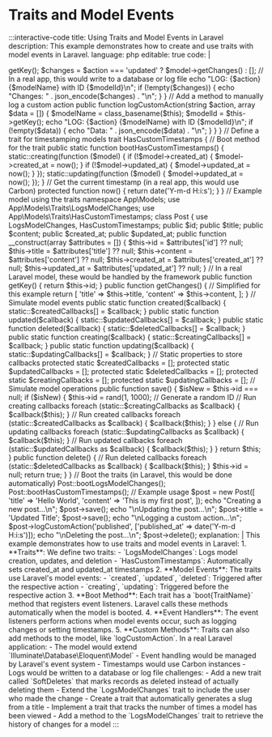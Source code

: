 # Traits and Model Events

:::interactive-code
title: Using Traits and Model Events in Laravel
description: This example demonstrates how to create and use traits with model events in Laravel.
language: php
editable: true
code: |
  <?php
  
  namespace App\Models\Traits;
  
  // Define a trait for logging model changes
  trait LogsModelChanges {
      // Boot method that will be called when the model is booted
      public static function bootLogsModelChanges() {
          // Register event listeners
          static::created(function ($model) {
              static::logChange($model, 'created');
          });
          
          static::updated(function ($model) {
              static::logChange($model, 'updated');
          });
          
          static::deleted(function ($model) {
              static::logChange($model, 'deleted');
          });
      }
      
      // Method to log the change
      protected static function logChange($model, string $action) {
          $modelName = class_basename($model);
          $modelId = $model->getKey();
          $changes = $action === 'updated' ? $model->getChanges() : [];
          
          // In a real app, this would write to a database or log file
          echo "LOG: {$action} {$modelName} with ID {$modelId}\n";
          
          if (!empty($changes)) {
              echo "Changes: " . json_encode($changes) . "\n";
          }
      }
      
      // Add a method to manually log a custom action
      public function logCustomAction(string $action, array $data = []) {
          $modelName = class_basename($this);
          $modelId = $this->getKey();
          
          echo "LOG: {$action} {$modelName} with ID {$modelId}\n";
          
          if (!empty($data)) {
              echo "Data: " . json_encode($data) . "\n";
          }
      }
  }
  
  // Define a trait for timestamping models
  trait HasCustomTimestamps {
      // Boot method for the trait
      public static function bootHasCustomTimestamps() {
          static::creating(function ($model) {
              if (!$model->created_at) {
                  $model->created_at = now();
              }
              
              if (!$model->updated_at) {
                  $model->updated_at = now();
              }
          });
          
          static::updating(function ($model) {
              $model->updated_at = now();
          });
      }
      
      // Get the current timestamp (in a real app, this would use Carbon)
      protected function now() {
          return date('Y-m-d H:i:s');
      }
  }
  
  // Example model using the traits
  namespace App\Models;
  
  use App\Models\Traits\LogsModelChanges;
  use App\Models\Traits\HasCustomTimestamps;
  
  class Post {
      use LogsModelChanges, HasCustomTimestamps;
      
      public $id;
      public $title;
      public $content;
      public $created_at;
      public $updated_at;
      
      public function __construct(array $attributes = []) {
          $this->id = $attributes['id'] ?? null;
          $this->title = $attributes['title'] ?? null;
          $this->content = $attributes['content'] ?? null;
          $this->created_at = $attributes['created_at'] ?? null;
          $this->updated_at = $attributes['updated_at'] ?? null;
      }
      
      // In a real Laravel model, these would be handled by the framework
      public function getKey() {
          return $this->id;
      }
      
      public function getChanges() {
          // Simplified for this example
          return [
              'title' => $this->title,
              'content' => $this->content,
          ];
      }
      
      // Simulate model events
      public static function created($callback) {
          static::$createdCallbacks[] = $callback;
      }
      
      public static function updated($callback) {
          static::$updatedCallbacks[] = $callback;
      }
      
      public static function deleted($callback) {
          static::$deletedCallbacks[] = $callback;
      }
      
      public static function creating($callback) {
          static::$creatingCallbacks[] = $callback;
      }
      
      public static function updating($callback) {
          static::$updatingCallbacks[] = $callback;
      }
      
      // Static properties to store callbacks
      protected static $createdCallbacks = [];
      protected static $updatedCallbacks = [];
      protected static $deletedCallbacks = [];
      protected static $creatingCallbacks = [];
      protected static $updatingCallbacks = [];
      
      // Simulate model operations
      public function save() {
          $isNew = $this->id === null;
          
          if ($isNew) {
              $this->id = rand(1, 1000); // Generate a random ID
              
              // Run creating callbacks
              foreach (static::$creatingCallbacks as $callback) {
                  $callback($this);
              }
              
              // Run created callbacks
              foreach (static::$createdCallbacks as $callback) {
                  $callback($this);
              }
          } else {
              // Run updating callbacks
              foreach (static::$updatingCallbacks as $callback) {
                  $callback($this);
              }
              
              // Run updated callbacks
              foreach (static::$updatedCallbacks as $callback) {
                  $callback($this);
              }
          }
          
          return $this;
      }
      
      public function delete() {
          // Run deleted callbacks
          foreach (static::$deletedCallbacks as $callback) {
              $callback($this);
          }
          
          $this->id = null;
          return true;
      }
  }
  
  // Boot the traits (in Laravel, this would be done automatically)
  Post::bootLogsModelChanges();
  Post::bootHasCustomTimestamps();
  
  // Example usage
  $post = new Post([
      'title' => 'Hello World',
      'content' => 'This is my first post',
  ]);
  
  echo "Creating a new post...\n";
  $post->save();
  
  echo "\nUpdating the post...\n";
  $post->title = 'Updated Title';
  $post->save();
  
  echo "\nLogging a custom action...\n";
  $post->logCustomAction('published', ['published_at' => date('Y-m-d H:i:s')]);
  
  echo "\nDeleting the post...\n";
  $post->delete();
explanation: |
  This example demonstrates how to use traits and model events in Laravel:
  
  1. **Traits**: We define two traits:
     - `LogsModelChanges`: Logs model creation, updates, and deletion
     - `HasCustomTimestamps`: Automatically sets created_at and updated_at timestamps
  
  2. **Model Events**: The traits use Laravel's model events:
     - `created`, `updated`, `deleted`: Triggered after the respective action
     - `creating`, `updating`: Triggered before the respective action
  
  3. **Boot Method**: Each trait has a `boot{TraitName}` method that registers event listeners. Laravel calls these methods automatically when the model is booted.
  
  4. **Event Handlers**: The event listeners perform actions when model events occur, such as logging changes or setting timestamps.
  
  5. **Custom Methods**: Traits can also add methods to the model, like `logCustomAction`.
  
  In a real Laravel application:
  - The model would extend `Illuminate\Database\Eloquent\Model`
  - Event handling would be managed by Laravel's event system
  - Timestamps would use Carbon instances
  - Logs would be written to a database or log file
challenges:
  - Add a new trait called `SoftDeletes` that marks records as deleted instead of actually deleting them
  - Extend the `LogsModelChanges` trait to include the user who made the change
  - Create a trait that automatically generates a slug from a title
  - Implement a trait that tracks the number of times a model has been viewed
  - Add a method to the `LogsModelChanges` trait to retrieve the history of changes for a model
:::
